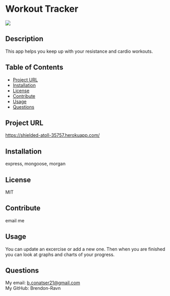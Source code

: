 # Workout Tracker
  ![](https://img.shields.io/badge/license-MIT-blue.svg)
## Description
  This app helps you keep up with your resistance and cardio workouts.

## Table of Contents

* [Project URL](#project-url)
* [Installation](#installation)
* [License](#license)
* [Contribute](#contribute)
* [Usage](#usage)
* [Questions](#questions)

## Project URL
  https://shielded-atoll-35757.herokuapp.com/
  <br />

## Installation 
  express, mongoose, morgan
  <br />

## License 
  MIT
  <br />

## Contribute
  email me
  <br />

## Usage
  You can update an excercise or add a new one. Then when you are finished you can look at graphs and charts of your progress.
  <br />

## Questions
  My email: b.conatser21@gmail.com
  <br />
  My GitHub: Brendon-Ravn
